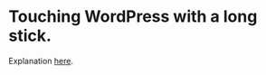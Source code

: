 # Touching WordPress with a long stick.

Explanation [here](https://medium.com/@emilniklas/95d7a5a7ddd7).
